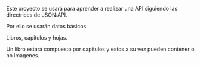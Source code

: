 Este proyecto se usará para aprender a realizar una API siguiendo las directrices de JSON:API.

Por ello se usarán datos básicos.

Libros, capitulos y hojas.

Un libro estará compuesto por capitulos y estos a su vez pueden contener o no imagenes.



